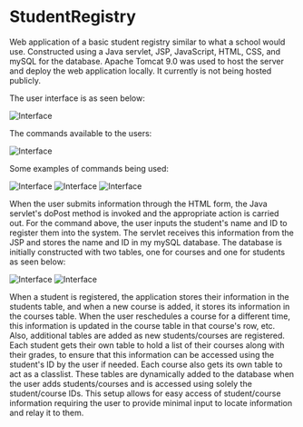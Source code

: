 # StudentRegistry
Web application of a basic student registry similar to what a school would use. Constructed using a Java servlet, JSP, JavaScript, HTML, CSS, and mySQL for the database. 
Apache Tomcat 9.0 was used to host the server and deploy the web application locally. It currently is not being hosted publicly.

The user interface is as seen below:

![Interface](https://i.gyazo.com/8a2c9e2c7f8d1258bb93fa39d04c2e5e.png)

The commands available to the users:

![Interface](https://i.gyazo.com/eb9ec4b85a913eff7cc416eb0736278c.png)

Some examples of commands being used:

![Interface](https://i.gyazo.com/6bfd70050f8c5c7e6238d3471a29c517.png)
![Interface](https://i.gyazo.com/af0651a9d54d1bacb9a24adb43294dba.png)
![Interface](https://i.gyazo.com/61d470819c4a307270d0f58f745b8c76.png)

When the user submits information through the HTML form, the Java servlet's doPost method is invoked and the appropriate action is carried out. 
For the command above, the user inputs the student's name and ID to register them into the system. The servlet receives this information from the JSP
and stores the name and ID in my mySQL database. 
The database is initially constructed with two tables, one for courses and one for students as seen below:

![Interface](https://i.gyazo.com/7e6e6109d684b329168714c1b822b37b.png)
![Interface](https://i.gyazo.com/3cf55b3db67bb8c1548cdf4f871b9c1b.png)

When a student is registered, the application stores their information in the students table, and when a new course is added, it stores its information in the courses table.
When the user reschedules a course for a different time, this information is updated in the course table in that course's row, etc. 
Also, additional tables are added as new students/courses are registered. Each student gets their own table to hold a list of their courses along with their grades, to ensure that this information can be accessed using the student's ID by the user if needed. Each course also gets its own table to act as a classlist. These tables are dynamically added to the database when the user adds students/courses and is accessed using solely the student/course IDs. This setup allows for easy access of student/course information requiring the user to provide minimal input to locate information and relay it to them.       
